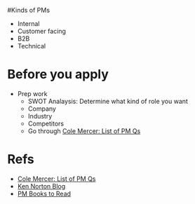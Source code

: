 #Kinds of PMs
- Internal
- Customer facing
- B2B
- Technical

# Before you apply
- Prep work
  - SWOT Analaysis: Determine what kind of role you want
  - Company
  - Industry
  - Competitors
  - Go through [Cole Mercer: List of PM Qs](https://www.colemercer.com/pmquestions)

   
# Refs
- [Cole Mercer: List of PM Qs](https://www.colemercer.com/pmquestions)
- [Ken Norton Blog](https://www.bringthedonuts.com/blog/)
- [PM Books to Read](https://www.bringthedonuts.com/essays/books-for-product-managers.html)
